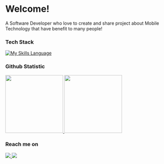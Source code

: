 # Welcome! 

A Software Developer who love to create and share project about Mobile Technology that have benefit to many people!

### Tech Stack
[![My Skills Language](https://skillicons.dev/icons?i=java,kotlin,androidstudio,firebase,flutter,react,laravel,&theme=light)](https://github.com/MuhamadRifkii)
  
### Github Statistic
<p align="left">
<a href="https://github.com/MuhamadRifkii">
  <img height="180em" src="https://github-readme-stats-eight-theta.vercel.app/api?username=MuhamadRifkii&show_icons=true&theme=algolia&include_all_commits=true&count_private=true"/>
  <img height="180em" src="https://github-readme-stats-eight-theta.vercel.app/api/top-langs/?username=MuhamadRifkii&layout=compact&langs_count=8&theme=algolia"/>
</a>
</p>

### Reach me on
  <a href="https://www.linkedin.com/in/muhamad-rifqi-3758762bb/" target="_blank">
    <img src="https://skillicons.dev/icons?i=linkedin" />
  </a>
  <a href="https://discord.com/users/407839462991593473" target="_blank">
    <img src="https://skillicons.dev/icons?i=discord" />
  </a>
